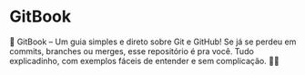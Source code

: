 # GitBook
📖 GitBook – Um guia simples e direto sobre Git e GitHub! Se já se perdeu em commits, branches ou merges, esse repositório é pra você. Tudo explicadinho, com exemplos fáceis de entender e sem complicação. 🚀😃
